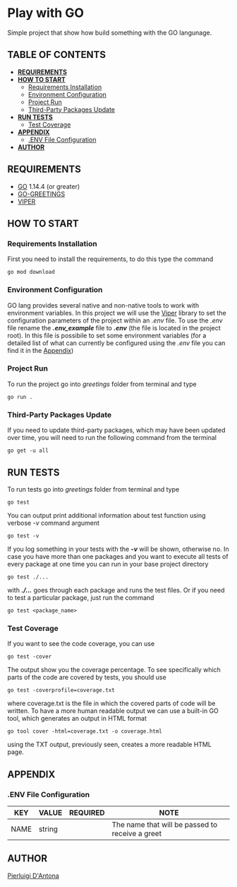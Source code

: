 # Play with GO

Simple project that show how build something with the GO langunage.

## TABLE OF CONTENTS

* **[REQUIREMENTS](#requirements)**
* **[HOW TO START](#how_to_start)**
  * [Requirements Installation](#how_to_start_requirements_installation)
  * [Environment Configuration](#how_to_start_environment_configuration)
  * [Project Run](#how_to_start_project_run)
  * [Third-Party Packages Update](#third_party_packages_update)
* **[RUN TESTS](#tests)**
  * [Test Coverage](#tests_coverage)
* **[APPENDIX](#appendix)**
  * [.ENV File Configuration](#appendix_env_file_configuration)
* **[AUTHOR](#author)**

## REQUIREMENTS <a name="requirements"></a>

- [GO](https://golang.org/) 1.14.4 (or greater)
- [GO-GREETINGS](https://github.com/Androide79/go-greetings)
- [VIPER](https://github.com/spf13/viper)

## HOW TO START <a name="how_to_start"></a>

### Requirements Installation <a name="how_to_start_requirements_installation"></a>

First you need to install the requirements, to do this type the command

    go mod download

### Environment Configuration <a name="how_to_start_environment_configuration"></a>

GO lang provides several native and non-native tools to work with environment variables.
In this project we will use the [Viper](https://github.com/spf13/viper) library to set the configuration parameters of the project within an *.env* file.
To use the *.env* file rename the ***.env_example*** file to ***.env*** (the file is located in the project root). In this file is possibile to set some environment variables (for a detailed list of what can currently be configured using the *.env* file you can find it in the [Appendix](#appendix_env_file_configuration))

### Project Run <a name="how_to_start_project_run"></a>

To run the project go into *greetings* folder from terminal and type

    go run .

### Third-Party Packages Update <a name="third_party_packages_update"></a>

If you need to update third-party packages, which may have been updated over time, you will need to run the following command from the terminal

    go get -u all

## RUN TESTS <a name="tests"></a>

To run tests go into *greetings* folder from terminal and type

    go test

You can output print additional information about test function using verbose *-v* command argument

    go test -v

If you log something in your tests with the ***-v*** will be shown, otherwise no.
In case you have more than one packages and you want to execute all tests of every package at one time you can run in your base project directory

    go test ./...

with ***./...*** goes through each package and runs the test files.
Or if you need to test a particular package, just run the command

    go test <package_name>

### Test Coverage <a name="tests_coverage"></a>

If you want to see the code coverage, you can use

    go test -cover

The output show you the coverage percentage. To see specifically which parts of the code are covered by tests, you should use

    go test -coverprofile=coverage.txt

where coverage.txt is the file in which the covered parts of code will be written.
To have a more human readable output we can use a built-in GO tool, which generates an output in HTML format

    go tool cover -html=coverage.txt -o coverage.html

using the TXT output, previously seen, creates a more readable HTML page.

## APPENDIX <a name="appendix"></a>

### .ENV File Configuration <a name="appendix_env_file_configuration"></a>

| KEY | VALUE | REQUIRED | NOTE |
| ------ | ------ | ------ | ------ |
| NAME | string || The name that will be passed to receive a greet |


## AUTHOR <a name="author"></a>
[Pierluigi D'Antona](https://www.pierluigidantona.it)